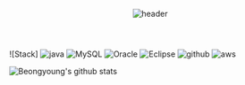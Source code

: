 <header align="center">
  
![header](https://capsule-render.vercel.app/api?type=cylinder&color=000000&height=150&section=header&text=BeongYoung&fontColor=ffffff&fontSize=70&animation=fadeIn&fontAlignY=55)  
</header>

![Stack]
<img src="https://img.shields.io/badge/JAVA-007396?style=for-the-badge&logo=java&logoColor=white" alt="java">
<img src="https://img.shields.io/badge/MySQL-4479A1?style=for-the-badge&logo=MySQL&logoColor=white" alt="MySQL">
<img src="https://img.shields.io/badge/Oracle-F80000?style=for-the-badge&logo=Oracle&logoColor=white" alt="Oracle">
<img src="https://img.shields.io/badge/Eclipse-2C2255?style=for-the-badge&logo=Eclipse%20IDE&logoColor=white" alt="Eclipse">
<img src="https://img.shields.io/badge/github-181717?style=for-the-badge&logo=github&logoColor=white" alt="github">
<img src="https://img.shields.io/badge/aws-232F3E?style=for-the-badge&logo=aws&logoColor=white" alt="aws">

![Beongyoung's github stats](https://github-readme-stats.vercel.app/api?username=beongyoung&show_icons=true&theme=tokyonight)
<!--
**beongyoung/beongyoung** is a ✨ _special_ ✨ repository because its `README.md` (this file) appears on your GitHub profile.

Here are some ideas to get you started:

- 🔭 I’m currently working on ...
- 🌱 I’m currently learning ...
- 👯 I’m looking to collaborate on ...
- 🤔 I’m looking for help with ...
- 💬 Ask me about ...
- 📫 How to reach me: ...
- 😄 Pronouns: ...
- ⚡ Fun fact: ...
-->
